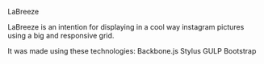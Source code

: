 LaBreeze

LaBreeze is an intention for displaying in a cool way instagram pictures using a big and responsive grid. 

It was made using these technologies:
Backbone.js
Stylus
GULP
Bootstrap
